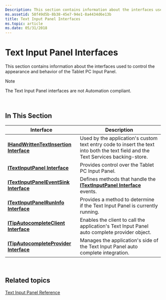 ```yaml
---
Description: This section contains information about the interfaces used to control the appearance and behavior of the Tablet PC Input Panel.
ms.assetid: 58f49d5b-8b38-45e7-94e1-8a4434d6e13b
title: Text Input Panel Interfaces
ms.topic: article
ms.date: 05/31/2018
---
```


# Text Input Panel Interfaces

This section contains information about the interfaces used to control the appearance and behavior of the Tablet PC Input Panel.

> [!Note]  
> The Text Input Panel interfaces are not Automation compliant.

 

## In This Section



| Interface                                                                | Description                                                                                                                                  |
|--------------------------------------------------------------------------|----------------------------------------------------------------------------------------------------------------------------------------------|
| [**IHandWrittenTextInsertion Interface**](/windows/desktop/api/peninputpanel/nn-peninputpanel-ihandwrittentextinsertion) | Used by the application's custom text entry code to insert the text into both the text field and the Text Services backing-store.<br/> |
| [**ITextInputPanel Interface**](/windows/desktop/api/peninputpanel/nn-peninputpanel-itextinputpanel)                     | Provides control over the Tablet PC Input Panel.<br/>                                                                                  |
| [**ITextInputPanelEventSink Interface**](/windows/desktop/api/peninputpanel/nn-peninputpanel-itextinputpaneleventsink)   | Defines methods that handle the [**ITextInputPanel Interface**](/windows/desktop/api/peninputpanel/nn-peninputpanel-itextinputpanel) events.<br/>                                      |
| [**ITextInputPanelRunInfo Interface**](/windows/desktop/api/peninputpanel/nn-peninputpanel-itextinputpanelruninfo)       | Provides a method to determine if the Text Input Panel is currently running.<br/>                                                      |
| [**ITipAutocompleteClient Interface**](itipautocompleteclient.md)       | Enables the client to call the application's Text Input Panel auto complete provider object.<br/>                                      |
| [**ITipAutocompleteProvider Interface**](itipautocompleteprovider.md)   | Manages the application's side of the Text Input Panel auto complete integration.<br/>                                                 |



 

## Related topics

<dl> <dt>

[Text Input Panel Reference](text-input-panel-reference.md)
</dt> </dl>

 

 




